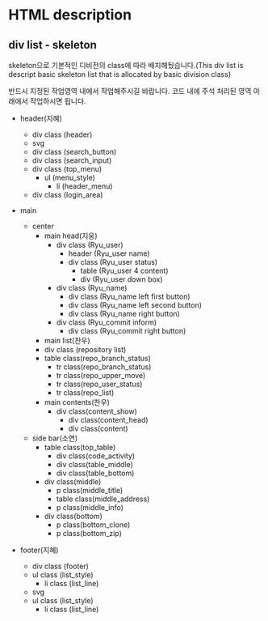 # HTML description
## div list - skeleton
<p> skeleton으로 기본적인 디비전의 class에 따라 배치해뒀습니다.(This div list is descript basic skeleton list that is allocated by basic division class)</p>
<p> 반드시 지정된 작업영역 내에서 작업해주시길 바랍니다. 코드 내에 주석 처리된 영역 아래에서 작업하시면 됩니다.</p>

- header(지혜)
  - div class (header)
   - svg
   - div class (search_button)
   - div class (search_input)
   - div class (top_menu)
     - ul (menu_style)
       - li (header_menu)
   - div class (login_area)

- main
  - center
    - main head(지웅)
      - div class (Ryu_user)
        - header (Ryu_user name)
        - div class (Ryu_user status)
          - table (Ryu_user 4 content)
          - div (Ryu_user down box)
      - div class (Ryu_name)
        - div class (Ryu_name left first button)
        - div class (Ryu_name left second button)
        - div class (Ryu_name right button)
      - div class (Ryu_commit inform)
        - div class (Ryu_commit right button)
    - main list(찬우)
     - div class (repository list)
      - table class(repo_branch_status)
        - tr class(repo_branch_status)
        - tr class(repo_upper_move)
        - tr class(repo_user_status)
        - tr class(repo_list)
    - main contents(찬우)
      - div class(content_show)
        - div class(content_head)
        - div class(content)
  - side bar(소연)
    - table class(top_table)
      - div class(code_activity)
      - div class(table_middle)
      - div class(table_bottom)
    - div class(middle)
      - p class(middle_title)
      - table class(middle_address)
      - p class(middle_info)
    - div class(bottom)
      - p class(bottom_clone)
      - p class(bottom_zip)

- footer(지혜)
  - div class (footer)
   - ul class (list_style)
     - li class (list_line)
   - svg
   - ul class (list_style)
     - li class (list_line)
